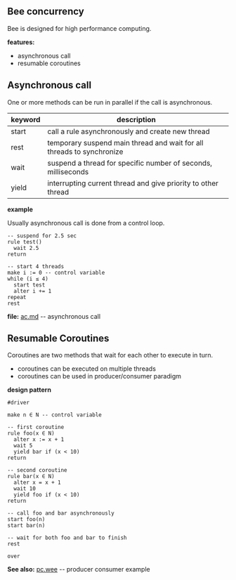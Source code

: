 ## Bee concurrency

Bee is designed for high performance computing.

**features:**

* asynchronous call
* resumable coroutines 

## Asynchronous call

One or more methods can be run in parallel if the call is asynchronous.

keyword | description
--------|----------------------------------------------------------------------
start   | call a rule asynchronously and create new thread
rest    | temporary suspend main thread and wait for all threads to synchronize
wait    | suspend a thread for specific number of seconds, milliseconds
yield   | interrupting current thread and give priority to other thread

**example**

Usually asynchronous call is done from a control loop.

```
-- suspend for 2.5 sec
rule test()
  wait 2.5
return

-- start 4 threads
make i := 0 -- control variable
while (i ≤ 4)
  start test    
  alter i += 1
repeat
rest
```

**file:** [ac.md](demo/ac.md)  -- asynchronous call

## Resumable Coroutines 

Coroutines are two methods that wait for each other to execute in turn.

* coroutines can be executed on multiple threads
* coroutines can be used in producer/consumer paradigm

**design pattern**

```
#driver

make n ∈ N -- control variable

-- first coroutine
rule foo(x ∈ N)
  alter x := x + 1
  wait 5  
  yield bar if (x < 10)
return

-- second coroutine
rule bar(x ∈ N)
  alter x = x + 1
  wait 10
  yield foo if (x < 10)
return

-- call foo and bar asynchronously
start foo(n)
start bar(n)

-- wait for both foo and bar to finish
rest

over
``` 

**See also:** [pc.wee](../demo/pc.wee)  -- producer consumer example
